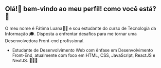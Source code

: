 

##   Olá!👋  bem-vindo ao meu perfil! como você está?🥰

 O meu nome é Fátima Luana🙋🏻 e sou estudante do curso de Tecnologia da Informação 🎓. Disposta a enfrentar desafios para me tornar uma Desenvolvedora Front-end profissional.

* Estudante de Desenvolvimento Web com ênfase em Desenvolvimento Front-End, atualmente com foco em HTML, CSS, JavaScript, ReactJS e NextJS. 👩🏻‍💻
